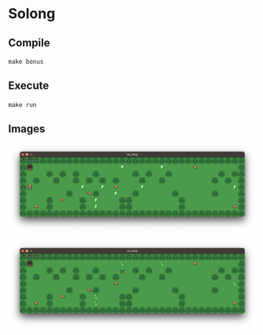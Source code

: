 # Solong

## Compile
```
make bonus
```
## Execute
```
make run
```

## Images
![SoLong](https://raw.githubusercontent.com/arsalas/42_Cursus/main/solong/images/screen_01.png)

![SoLong](https://raw.githubusercontent.com/arsalas/42_Cursus/main/solong/images/screen_02.png)
